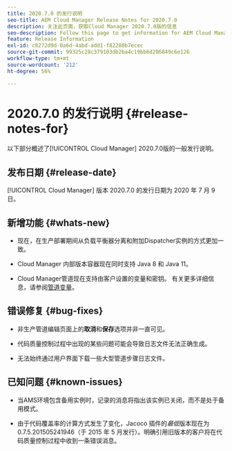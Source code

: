 ```yaml
---
title: 2020.7.0 的发行说明
seo-title: AEM Cloud Manager Release Notes for 2020.7.0
description: 关注此页面，获取Cloud Manager 2020.7.0版的信息
seo-description: Follow this page to get information for AEM Cloud Manager Release 2020.7.0
feature: Release Information
exl-id: c0272d9d-0a6d-4abd-add1-f82280b7ecec
source-git-commit: 99325c28c379103db2ba4c19bb6d206849c6e126
workflow-type: tm+mt
source-wordcount: '212'
ht-degree: 56%

---
```


# 2020.7.0 的发行说明 {#release-notes-for}

以下部分概述了[!UICONTROL Cloud Manager] 2020.7.0版的一般发行说明。

## 发布日期 {#release-date}

[!UICONTROL Cloud Manager] 版本 2020.7.0 的发行日期为 2020 年 7 月 9 日。

## 新增功能 {#whats-new}

* 现在，在生产部署期间从负载平衡器分离和附加Dispatcher实例的方式更加一致。

* Cloud Manager 内部版本容器现在同时支持 Java 8 和 Java 11。

* Cloud Manager管道现在支持由客户设置的变量和密钥。 有关更多详细信息，请参阅[管道变量](/help/getting-started/build-environment.md#pipeline-variables)。

## 错误修复 {#bug-fixes}

* 非生产管道编辑页面上的&#x200B;**取消**&#x200B;和&#x200B;**保存**&#x200B;选项并非一直可见。

* 代码质量控制过程中出现的某些问题可能会导致日志文件无法正确生成。

* 无法始终通过用户界面下载一些大型管道步骤日志文件。

## 已知问题 {#known-issues}

* 当AMS环境包含备用实例时，记录的消息将指出该实例已关闭，而不是处于备用模式。

* 由于代码覆盖率的计算方式发生了变化，Jacoco 插件的&#x200B;_最低_&#x200B;版本现在为 0.7.5.201505241946（于 2015 年 5 月发行）。明确引用旧版本的客户将在代码质量控制过程中收到一条错误消息。
